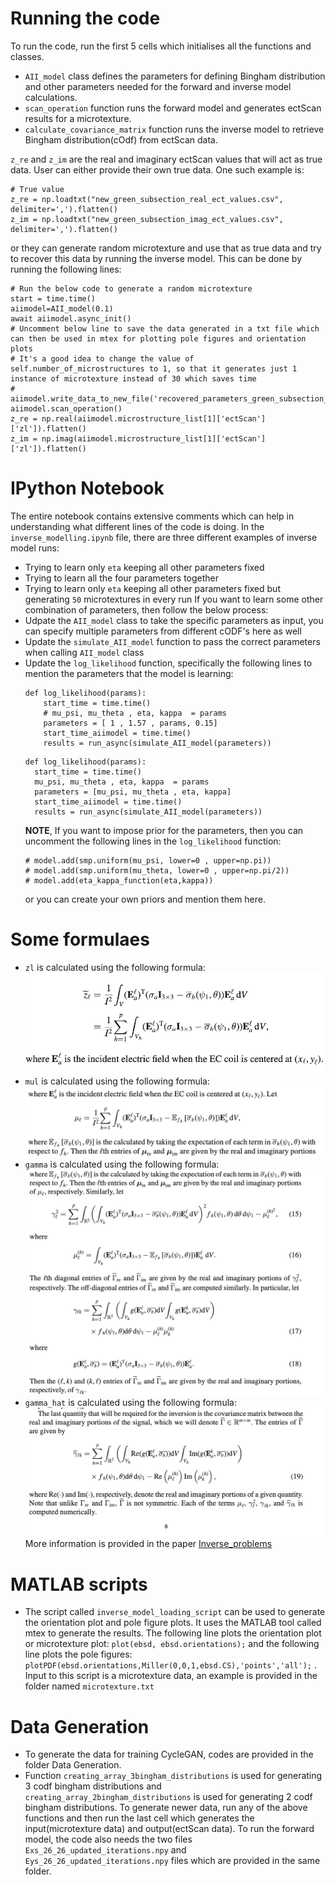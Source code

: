 # Running the code
To run the code, run the first 5 cells which initialises all the functions and classes.
- `AII_model` class defines the parameters for defining Bingham distribution and other parameters needed for the forward and inverse model calculations.
- `scan_operation` function runs the forward model and generates ectScan results for a microtexture.
- `calculate_covariance_matrix` function runs the inverse model to retrieve Bingham distribution(cOdf) from ectScan data.

`z_re` and `z_im` are the real and imaginary ectScan values that will act as true data.
User can either provide their own true data. One such example is:
```
# True value
z_re = np.loadtxt("new_green_subsection_real_ect_values.csv", delimiter=',').flatten()
z_im = np.loadtxt("new_green_subsection_imag_ect_values.csv", delimiter=',').flatten()
```
or they can generate random microtexture and use that as true data and try to recover this data by running the inverse model. This can be done by running the following lines:
```
# Run the below code to generate a random microtexture
start = time.time()
aiimodel=AII_model(0.1)
await aiimodel.async_init()
# Uncomment below line to save the data generated in a txt file which can then be used in mtex for plotting pole figures and orientation plots
# It's a good idea to change the value of self.number_of_microstructures to 1, so that it generates just 1 instance of microtexture instead of 30 which saves time
# aiimodel.write_data_to_new_file('recovered_parameters_green_subsection_1_5_0_0_9_0_5.txt')
aiimodel.scan_operation()
z_re = np.real(aiimodel.microstructure_list[1]['ectScan']['zl']).flatten()
z_im = np.imag(aiimodel.microstructure_list[1]['ectScan']['zl']).flatten()
```

# IPython Notebook
The entire notebook contains extensive comments which can help in understanding what different lines of the code is doing.
In the `inverse_modelling.ipynb` file, there are three different examples of inverse model runs:
- Trying to learn only `eta` keeping all other parameters fixed
- Trying to learn all the four parameters together
- Trying to learn only `eta` keeping all other parameters fixed but generating `50` microtextures in every run
If you want to learn some other combination of parameters, then follow the below process:
- Udpate the `AII_model` class to take the specific parameters as input, you can specify multiple parameters from different cODF's here as well
- Update the `simulate_AII_model` function to pass the correct parameters when calling `AII_model` class
- Update the `log_likelihood` function, specifically the following lines to mention the parameters that the model is learning:
  ```
  def log_likelihood(params):
      start_time = time.time()
      # mu_psi, mu_theta , eta, kappa  = params
      parameters = [ 1 , 1.57 , params, 0.15]
      start_time_aiimodel = time.time()
      results = run_async(simulate_AII_model(parameters))
  ```
  ```
  def log_likelihood(params):
    start_time = time.time()
    mu_psi, mu_theta , eta, kappa  = params
    parameters = [mu_psi, mu_theta , eta, kappa]
    start_time_aiimodel = time.time()
    results = run_async(simulate_AII_model(parameters))
  ```
  **NOTE**, If you want to impose prior for the parameters, then you can uncomment the following lines in the `log_likelihood` function:
  ```
  # model.add(smp.uniform(mu_psi, lower=0 , upper=np.pi))
  # model.add(smp.uniform(mu_theta, lower=0 , upper=np.pi/2))
  # model.add(eta_kappa_function(eta,kappa))
  ```
  or you can create your own priors and mention them here.

# Some formulaes
- `zl` is calculated using the following formula:
  ![mul](./images/zl.png)
- `mul` is calculated using the following formula:
  ![mul](./images/mul.png)
- `gamma` is calculated using the following formula:
  ![mul](./images/gamma.png)
- `gamma_hat` is calculated using the following formula:
  ![mul](./images/gamma_hat.png)
More information is provided in the paper [Inverse_problems](./Papers/Homa_2021_Inverse_Problems_37_065004%20(2).pdf)


# MATLAB scripts
- The script called `inverse_model_loading_script` can be used to generate the orientation plot and pole figure plots. It uses the MATLAB tool called mtex to generate the results. The following line plots the orientation plot or microtexture plot:
`plot(ebsd, ebsd.orientations);` and the following line plots the pole figures: `plotPDF(ebsd.orientations,Miller(0,0,1,ebsd.CS),'points','all');` . Input to this script is a microtexture data, an example is provided in the folder named `microtexture.txt`

# Data Generation
- To generate the data for training CycleGAN, codes are provided in the folder Data Generation.
- Function `creating_array_3bingham_distributions` is used for generating 3 codf bingham distributions and `creating_array_2bingham_distributions` is used for generating 2 codf bingham distributions. To generate newer data, run any of the above functions and then run the last cell which generates the input(microtexture data) and output(ectScan data). To run the forward model, the code also needs the two files `Exs_26_26_updated_iterations.npy` and `Eys_26_26_updated_iterations.npy` files which are provided in the same folder.